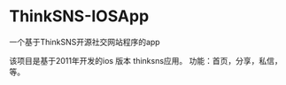 ThinkSNS-IOSApp
======

一个基于ThinkSNS开源社交网站程序的app

该项目是基于2011年开发的ios 版本 thinksns应用。
功能：首页，分享，私信，等。


